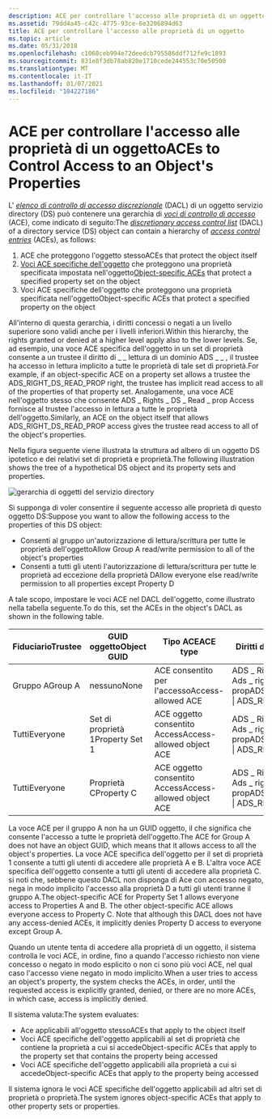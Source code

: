 ```yaml
---
description: ACE per controllare l'accesso alle proprietà di un oggetto
ms.assetid: 79dd4a45-c42c-4775-93ce-6e3206894d63
title: ACE per controllare l'accesso alle proprietà di un oggetto
ms.topic: article
ms.date: 05/31/2018
ms.openlocfilehash: c1068ceb994e72deedcb795586ddf712fe9c1893
ms.sourcegitcommit: 831e8f3db78ab820e1710cede244553c70e50500
ms.translationtype: MT
ms.contentlocale: it-IT
ms.lasthandoff: 01/07/2021
ms.locfileid: "104227186"
---
```

# <a name="aces-to-control-access-to-an-objects-properties"></a><span data-ttu-id="15ef9-103">ACE per controllare l'accesso alle proprietà di un oggetto</span><span class="sxs-lookup"><span data-stu-id="15ef9-103">ACEs to Control Access to an Object's Properties</span></span>

<span data-ttu-id="15ef9-104">L' [*elenco di controllo di accesso discrezionale*](/windows/desktop/SecGloss/d-gly) (DACL) di un oggetto servizio directory (DS) può contenere una gerarchia di [*voci di controllo di accesso*](/windows/desktop/SecGloss/a-gly) (ACE), come indicato di seguito:</span><span class="sxs-lookup"><span data-stu-id="15ef9-104">The [*discretionary access control list*](/windows/desktop/SecGloss/d-gly) (DACL) of a directory service (DS) object can contain a hierarchy of [*access control entries*](/windows/desktop/SecGloss/a-gly) (ACEs), as follows:</span></span>

1.  <span data-ttu-id="15ef9-105">ACE che proteggono l'oggetto stesso</span><span class="sxs-lookup"><span data-stu-id="15ef9-105">ACEs that protect the object itself</span></span>
2.  <span data-ttu-id="15ef9-106">[Voci ACE specifiche dell'oggetto](object-specific-aces.md) che proteggono una proprietà specificata impostata nell'oggetto</span><span class="sxs-lookup"><span data-stu-id="15ef9-106">[Object-specific ACEs](object-specific-aces.md) that protect a specified property set on the object</span></span>
3.  <span data-ttu-id="15ef9-107">Voci ACE specifiche dell'oggetto che proteggono una proprietà specificata nell'oggetto</span><span class="sxs-lookup"><span data-stu-id="15ef9-107">Object-specific ACEs that protect a specified property on the object</span></span>

<span data-ttu-id="15ef9-108">All'interno di questa gerarchia, i diritti concessi o negati a un livello superiore sono validi anche per i livelli inferiori.</span><span class="sxs-lookup"><span data-stu-id="15ef9-108">Within this hierarchy, the rights granted or denied at a higher level apply also to the lower levels.</span></span> <span data-ttu-id="15ef9-109">Se, ad esempio, una voce ACE specifica dell'oggetto in un set di proprietà consente a un trustee il diritto di \_ \_ lettura di un dominio ADS \_ \_ , il trustee ha accesso in lettura implicito a tutte le proprietà di tale set di proprietà.</span><span class="sxs-lookup"><span data-stu-id="15ef9-109">For example, if an object-specific ACE on a property set allows a trustee the ADS\_RIGHT\_DS\_READ\_PROP right, the trustee has implicit read access to all of the properties of that property set.</span></span> <span data-ttu-id="15ef9-110">Analogamente, una voce ACE nell'oggetto stesso che consente ADS \_ Rights \_ DS \_ Read \_ prop Access fornisce al trustee l'accesso in lettura a tutte le proprietà dell'oggetto.</span><span class="sxs-lookup"><span data-stu-id="15ef9-110">Similarly, an ACE on the object itself that allows ADS\_RIGHT\_DS\_READ\_PROP access gives the trustee read access to all of the object's properties.</span></span>

<span data-ttu-id="15ef9-111">Nella figura seguente viene illustrata la struttura ad albero di un oggetto DS ipotetico e dei relativi set di proprietà e proprietà.</span><span class="sxs-lookup"><span data-stu-id="15ef9-111">The following illustration shows the tree of a hypothetical DS object and its property sets and properties.</span></span>

![gerarchia di oggetti del servizio directory](images/accctrl2.png)

<span data-ttu-id="15ef9-113">Si supponga di voler consentire il seguente accesso alle proprietà di questo oggetto DS:</span><span class="sxs-lookup"><span data-stu-id="15ef9-113">Suppose you want to allow the following access to the properties of this DS object:</span></span>

-   <span data-ttu-id="15ef9-114">Consenti al gruppo un'autorizzazione di lettura/scrittura per tutte le proprietà dell'oggetto</span><span class="sxs-lookup"><span data-stu-id="15ef9-114">Allow Group A read/write permission to all of the object's properties</span></span>
-   <span data-ttu-id="15ef9-115">Consenti a tutti gli utenti l'autorizzazione di lettura/scrittura per tutte le proprietà ad eccezione della proprietà D</span><span class="sxs-lookup"><span data-stu-id="15ef9-115">Allow everyone else read/write permission to all properties except Property D</span></span>

<span data-ttu-id="15ef9-116">A tale scopo, impostare le voci ACE nel DACL dell'oggetto, come illustrato nella tabella seguente.</span><span class="sxs-lookup"><span data-stu-id="15ef9-116">To do this, set the ACEs in the object's DACL as shown in the following table.</span></span>



| <span data-ttu-id="15ef9-117">Fiduciario</span><span class="sxs-lookup"><span data-stu-id="15ef9-117">Trustee</span></span>  | <span data-ttu-id="15ef9-118">GUID oggetto</span><span class="sxs-lookup"><span data-stu-id="15ef9-118">Object GUID</span></span>    | <span data-ttu-id="15ef9-119">Tipo ACE</span><span class="sxs-lookup"><span data-stu-id="15ef9-119">ACE type</span></span>                  | <span data-ttu-id="15ef9-120">Diritti di accesso</span><span class="sxs-lookup"><span data-stu-id="15ef9-120">Access rights</span></span>                                             |
|----------|----------------|---------------------------|-----------------------------------------------------------|
| <span data-ttu-id="15ef9-121">Gruppo A</span><span class="sxs-lookup"><span data-stu-id="15ef9-121">Group A</span></span>  | <span data-ttu-id="15ef9-122">nessuno</span><span class="sxs-lookup"><span data-stu-id="15ef9-122">None</span></span>           | <span data-ttu-id="15ef9-123">ACE consentito per l'accesso</span><span class="sxs-lookup"><span data-stu-id="15ef9-123">Access-allowed ACE</span></span>        | <span data-ttu-id="15ef9-124">ADS \_ Rights \_ DS \_ Read \_ prop \| Ads \_ right \_ DS \_ scrivere \_ prop</span><span class="sxs-lookup"><span data-stu-id="15ef9-124">ADS\_RIGHT\_DS\_READ\_PROP \| ADS\_RIGHT\_DS\_WRITE\_PROP</span></span> |
| <span data-ttu-id="15ef9-125">Tutti</span><span class="sxs-lookup"><span data-stu-id="15ef9-125">Everyone</span></span> | <span data-ttu-id="15ef9-126">Set di proprietà 1</span><span class="sxs-lookup"><span data-stu-id="15ef9-126">Property Set 1</span></span> | <span data-ttu-id="15ef9-127">ACE oggetto consentito Access</span><span class="sxs-lookup"><span data-stu-id="15ef9-127">Access-allowed object ACE</span></span> | <span data-ttu-id="15ef9-128">ADS \_ Rights \_ DS \_ Read \_ prop \| Ads \_ right \_ DS \_ scrivere \_ prop</span><span class="sxs-lookup"><span data-stu-id="15ef9-128">ADS\_RIGHT\_DS\_READ\_PROP \| ADS\_RIGHT\_DS\_WRITE\_PROP</span></span> |
| <span data-ttu-id="15ef9-129">Tutti</span><span class="sxs-lookup"><span data-stu-id="15ef9-129">Everyone</span></span> | <span data-ttu-id="15ef9-130">Proprietà C</span><span class="sxs-lookup"><span data-stu-id="15ef9-130">Property C</span></span>     | <span data-ttu-id="15ef9-131">ACE oggetto consentito Access</span><span class="sxs-lookup"><span data-stu-id="15ef9-131">Access-allowed object ACE</span></span> | <span data-ttu-id="15ef9-132">ADS \_ Rights \_ DS \_ Read \_ prop \| Ads \_ right \_ DS \_ scrivere \_ prop</span><span class="sxs-lookup"><span data-stu-id="15ef9-132">ADS\_RIGHT\_DS\_READ\_PROP \| ADS\_RIGHT\_DS\_WRITE\_PROP</span></span> |



 

<span data-ttu-id="15ef9-133">La voce ACE per il gruppo A non ha un GUID oggetto, il che significa che consente l'accesso a tutte le proprietà dell'oggetto.</span><span class="sxs-lookup"><span data-stu-id="15ef9-133">The ACE for Group A does not have an object GUID, which means that it allows access to all the object's properties.</span></span> <span data-ttu-id="15ef9-134">La voce ACE specifica dell'oggetto per il set di proprietà 1 consente a tutti gli utenti di accedere alle proprietà A e B. L'altra voce ACE specifica dell'oggetto consente a tutti gli utenti di accedere alla proprietà C. si noti che, sebbene questo DACL non disponga di Ace con accesso negato, nega in modo implicito l'accesso alla proprietà D a tutti gli utenti tranne il gruppo A.</span><span class="sxs-lookup"><span data-stu-id="15ef9-134">The object-specific ACE for Property Set 1 allows everyone access to Properties A and B. The other object-specific ACE allows everyone access to Property C. Note that although this DACL does not have any access-denied ACEs, it implicitly denies Property D access to everyone except Group A.</span></span>

<span data-ttu-id="15ef9-135">Quando un utente tenta di accedere alla proprietà di un oggetto, il sistema controlla le voci ACE, in ordine, fino a quando l'accesso richiesto non viene concesso o negato in modo esplicito o non ci sono più voci ACE, nel qual caso l'accesso viene negato in modo implicito.</span><span class="sxs-lookup"><span data-stu-id="15ef9-135">When a user tries to access an object's property, the system checks the ACEs, in order, until the requested access is explicitly granted, denied, or there are no more ACEs, in which case, access is implicitly denied.</span></span>

<span data-ttu-id="15ef9-136">Il sistema valuta:</span><span class="sxs-lookup"><span data-stu-id="15ef9-136">The system evaluates:</span></span>

-   <span data-ttu-id="15ef9-137">Ace applicabili all'oggetto stesso</span><span class="sxs-lookup"><span data-stu-id="15ef9-137">ACEs that apply to the object itself</span></span>
-   <span data-ttu-id="15ef9-138">Voci ACE specifiche dell'oggetto applicabili al set di proprietà che contiene la proprietà a cui si accede</span><span class="sxs-lookup"><span data-stu-id="15ef9-138">Object-specific ACEs that apply to the property set that contains the property being accessed</span></span>
-   <span data-ttu-id="15ef9-139">Voci ACE specifiche dell'oggetto applicabili alla proprietà a cui si accede</span><span class="sxs-lookup"><span data-stu-id="15ef9-139">Object-specific ACEs that apply to the property being accessed</span></span>

<span data-ttu-id="15ef9-140">Il sistema ignora le voci ACE specifiche dell'oggetto applicabili ad altri set di proprietà o proprietà.</span><span class="sxs-lookup"><span data-stu-id="15ef9-140">The system ignores object-specific ACEs that apply to other property sets or properties.</span></span>

 

 

